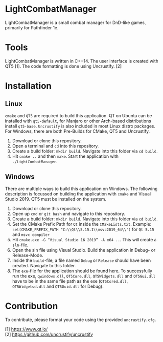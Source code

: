 # LightCombatManager
LightCombatManager is a small combat manager for DnD-like games, primarily for Pathfinder 1e. 

# Tools
LightCombatManager is written in C++14. The user interface is created with QT5 [1]. The code formatting is done using Uncrustify. [2]

# Installation

## Linux

`cmake` and `QT5` are required to build this application. QT on Ubuntu can be installed with `qt5-default`, for Manjaro or other Arch-based distributions install `qt5-base`. `Uncrustify` is also included in most Linux distro packages. \
For Windows, there are both Pre-Builds for CMake, QT5 and Uncrustify.

1. Download or clone this repository.
2. Open a terminal and `cd` into this repository.
3. Create a build folder: `mkdir build`. Navigate into this folder via `cd build`.
4. Hit `cmake ..` and then `make`. Start the application with `./LightCombatManager`.

## Windows

There are multiple ways to build this application on Windows. The following description is focussed on building the application with `cmake` and Visual Studio 2019. QT5 must be installed on the system.

1. Download or clone this repository.
2. Open up `cmd` or `git bash` and navigate to this repository. 
3. Create a build folder: `mkdir build`. Navigate into this folder via `cd build`.
4. Set the CMake Prefix Path for `Qt` inside the `CMakeLists.txt`. Example: `set(CMAKE_PREFIX_PATH "C:\\Qt\\5.15.1\\msvc2019_64\\")` for `Qt 5.15` and `msvc compiler`
5. Hit `cmake.exe -G “Visual Studio 16 2019” -A x64 ..`. This will create a `sln`-file. 
6. Open the sln file using Visual Studio. Build the application in Debug- or Release-Mode.
7. Inside the `build`-file, a file named `Debug` or `Release` should have been created. Navigate to this folder.
8. The `exe`-file for the application should be found here. To successfully run the exe, `qwindows.dll`, `QT5Core.dll`, `QT5Widgets.dll` and `QT5Gui.dll` 
   have to be in the same file path as the exe (`QT5Cored.dll`, `QT5Widgetsd.dll` and `QT5Guid.dll` for Debug).
   
# Contribution

To contribute, please format your code using the provided `uncrustify.cfg`. 

[1] https://www.qt.io/ \
[2] https://github.com/uncrustify/uncrustify
